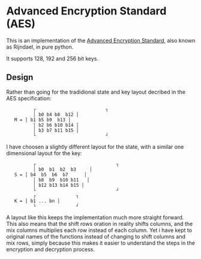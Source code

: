 Advanced Encryption Standard (AES)
=================================

This is an implementation of the [Advanced Encryption
Standard](https://en.wikipedia.org/wiki/Advanced_Encryption_Standard), also known as
Rijndael, in pure python.

It supports 128, 192 and 256 bit keys.


Design
------

Rather than going for the tradidional state and key layout decribed in
the AES specification:

```
          ┌                          ┐
          │ b0 b4 b8  b12 │   
   M = │ b1 b5 b9  b13 │
          │ b2 b6 b10 b14 │
          │ b3 b7 b11 b15 │
          └                          ┘
```

I have choosen a slightly different layout for the state, with a similar one dimensional layout for the key:

```
          ┌                              ┐
          │ b0  b1  b2  b3     │   
   S = │ b4  b5  b6  b7      │
          │ b8  b9  b10 b11   │
          │ b12 b13 b14 b15 │
          └                              ┘
          ┌               ┐
   K = │ b1 ... bn │
          └               ┘
```

A layout like this keeps the implementation much more straight forward.
This also means that the shift rows oration in reality shifts columns, and the
mix columns multiplies each row instead of each column. Yet i have kept to
original names of the functions instead of changing to shift columns and mix
rows, simply because this makes it easier to understand the steps in the
encryption and decryption process.

